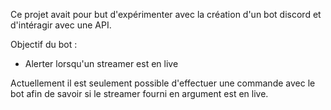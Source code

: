 Ce projet avait pour but d'expérimenter avec la création d'un bot discord et d'intéragir avec une API.

Objectif du bot : 
 - Alerter lorsqu'un streamer est en live

Actuellement il est seulement possible d'effectuer une commande avec le bot afin de savoir si le streamer fourni en argument est en live.
